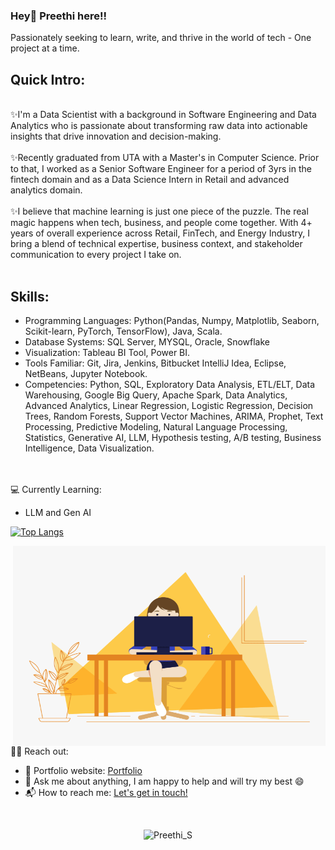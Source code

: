 ###  Hey👋 Preethi here!! 
<p>Passionately seeking to learn, write, and thrive in the world of tech - One project at a time.</p>

## Quick Intro:

<br>
✨I'm a Data Scientist with a background in Software Engineering and Data Analytics who is passionate about transforming raw data into actionable insights that drive innovation and decision-making. <br><br>
✨Recently graduated from UTA with a Master's in Computer Science. Prior to that, I worked as a Senior Software Engineer for a period of 3yrs in the fintech domain and as a Data Science Intern in Retail and advanced analytics domain.<br><br>
✨I believe that machine learning is just one piece of the puzzle. The real magic happens when tech, business, and people come together. With 4+ years of overall experience across Retail, FinTech, and Energy Industry, I bring a blend of technical expertise, business context, and stakeholder communication to every project I take on. <br><br>
</p>



## Skills:
- Programming Languages: Python(Pandas, Numpy, Matplotlib, Seaborn, Scikit-learn, PyTorch, TensorFlow), Java, Scala.<br>
- Database Systems: SQL Server, MYSQL, Oracle, Snowflake<br>
- Visualization: Tableau BI Tool, Power BI.<br>
- Tools Familiar: Git, Jira, Jenkins, Bitbucket IntelliJ Idea, Eclipse, NetBeans, Jupyter Notebook.<br>
- Competencies: Python, SQL, Exploratory Data Analysis, ETL/ELT, Data Warehousing, Google Big Query, Apache
Spark, Data Analytics, Advanced Analytics, Linear Regression, Logistic Regression, Decision Trees, Random Forests,
Support Vector Machines, ARIMA, Prophet, Text Processing, Predictive Modeling, Natural Language Processing, Statistics, Generative AI, LLM, Hypothesis testing, A/B testing, Business
Intelligence, Data Visualization.<br>

<br><br>
💻 Currently Learning:
- LLM and Gen AI         

<!--- Adding language github stats -->
[![Top Langs](https://github-readme-stats.vercel.app/api/top-langs/?username=IamPreethi-S&layout=compact&hide=jupyter%20notebook,SCSS,HCL)](https://github.com/anuraghazra/github-readme-stats)

<!-- code gif-->
<img align="right" alt="GIF" src="./code.gif" width="500" height="320" />


<br>
🙋‍♂️ Reach out:
<br>

</p>




- 🎯 Portfolio website: [Portfolio](https://iampreethi-s.github.io/Portfolio/)
- 💬 Ask me about anything, I am happy to help and will try my best :smile:
- 📬 How to reach me: [Let's get in touch!](https://www.linkedin.com/in/preethi-subramanian-uta/)
<!--- 📊 Data Science Portfolio - https://www.datascienceportfol.io/preethi_s -->
<br>

<!-- Profile Views -->
<p align="center">
    <img src="https://komarev.com/ghpvc/?username=IamPreethi-S&label=Profile%20views&color=blue&style=flat" alt="Preethi_S" />
</p>
<!--
**IamPreethi-S/IamPreethi-S** is a ✨ _special_ ✨ repository because its `README.md` (this file) appears on your GitHub profile.

Here are some ideas to get you started:

- 🔭 I’m currently working on ...
- 🌱 I’m currently learning ...
- 👯 I’m looking to collaborate on ...
- 🤔 I’m looking for help with ...
- 💬 Ask me about ...
- 📫 How to reach me: ...
- 😄 Pronouns: ...
- ⚡ Fun fact: ...
-->


